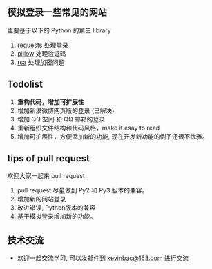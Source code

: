 
## 模拟登录一些常见的网站

主要基于以下的 Python 的第三 library 


1. [requests](http://www.python-requests.org) 处理登录
2. [pillow](https://github.com/python-pillow/Pillow) 处理验证码
3. [rsa](https://stuvel.eu/rsa) 处理加密问题


## Todolist
1. **重构代码，增加可扩展性**
1. 增加新浪微博网页版的登录 (已解决)
1. 增加 QQ 空间 和 QQ 邮箱的登录
1. 重新组织文件结构和代码风格，make it esay to read
1. 增加可扩展性，方便添加新的功能, 现在开发新功能的例子还很不优雅。

## tips of pull request 

欢迎大家一起来 pull request 

1. pull request 尽量做到 Py2 和 Py3 版本的兼容。
1. 增加新的网站登录
1. 改进错误, Python版本的兼容
1. 基于模拟登录增加新的功能。

## 技术交流

 - 欢迎一起交流学习, 可以发邮件到 kevinbac@163.com 进行交流




